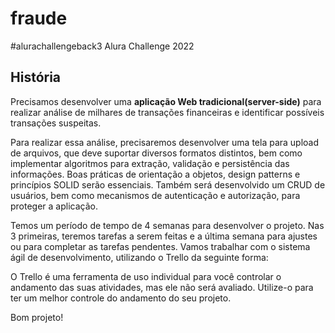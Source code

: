 # fraude
#alurachallengeback3
Alura Challenge 2022

História
---------------------------------------------------------------------------------------
Precisamos desenvolver uma **aplicação Web tradicional(server-side)** para realizar análise de milhares de transações financeiras e identificar possíveis transações suspeitas. 

Para realizar essa análise, precisaremos desenvolver uma tela para upload de arquivos, que deve suportar diversos formatos distintos, bem como implementar algoritmos para extração, validação e persistência das informações. Boas práticas de orientação a objetos, design patterns e princípios SOLID serão essenciais. Também será desenvolvido um CRUD de usuários, bem como mecanismos de autenticação e autorização, para proteger a aplicação.

Temos um período de tempo de 4 semanas para desenvolver o projeto. Nas 3 primeiras, teremos tarefas a serem feitas e a última semana para ajustes ou para completar as tarefas pendentes. Vamos trabalhar com o sistema ágil de desenvolvimento, utilizando o Trello da seguinte forma:

O Trello é uma ferramenta de uso individual para você controlar o andamento das suas atividades, mas ele não será avaliado. Utilize-o para ter um melhor controle do andamento do seu projeto.

Bom projeto!
